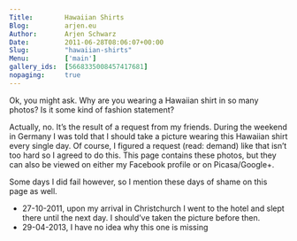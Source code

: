 ```yaml
---
Title:        Hawaiian Shirts
Blog:         arjen.eu  
Author:       Arjen Schwarz  
Date:         2011-06-28T08:06:07+00:00
Slug:         "hawaiian-shirts"
Menu:         ['main']
gallery_ids:  [5668335008457417681]
nopaging:     true
---
```


Ok, you might ask. Why are you wearing a Hawaiian shirt in so many photos? Is it some kind of fashion statement?

Actually, no. It’s the result of a request from my friends. During the weekend in Germany I was told that I should take a picture wearing this Hawaiian shirt every single day. Of course, I figured a request (read: demand) like that isn’t too hard so I agreed to do this. This page contains these photos, but they can also be viewed on either my Facebook profile or on Picasa/Google+.

Some days I did fail however, so I mention these days of shame on this page as well.

* 27-10-2011, upon my arrival in Christchurch I went to the hotel and slept there until the next day. I should’ve taken the picture before then.
* 29-04-2013, I have no idea why this one is missing

